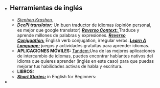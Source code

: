 - ## Herramientas de inglés
	- [*Stephen Krashen* ](https://es.wikipedia.org/wiki/Stephen_Krashen)
	- [***DeePl translator:***](https://www.deepl.com/translator) Un buen traductor de idiomas (opinión personal, es mejor que google translator)
	  [***Reverso Context:*** ](https://context.reverso.net/traduccion/)Traduce y aprende millones de palabras y expresiones.
	  [***Reverso Conjugation:***](https://conjugator.reverso.net/conjugation-english.html) English verb conjugation, irregular verbs.
	  [***Learn A Language:***](https://www.learnalanguage.com/) juegos y actividades gratuitas para aprender idiomas.
	- **APLICACIONES MÓVILES:**
	  [Tandem:](https://play.google.com/store/apps/details?id=net.tandem)Una de las mejores aplicaciones de intercambio de idiomas, puedes encontrar hablantes nativos del idioma que quieres aprender (inglés en este caso) para que puedas mejorar tus habilidades activas de habla y escritura.
	- **LIBROS:**
	- [***Short Stories:***](https://www.amazon.com.mx/Short-Stories-English-Beginners-Richards/dp/1473683556?__) in English for Beginners:
-